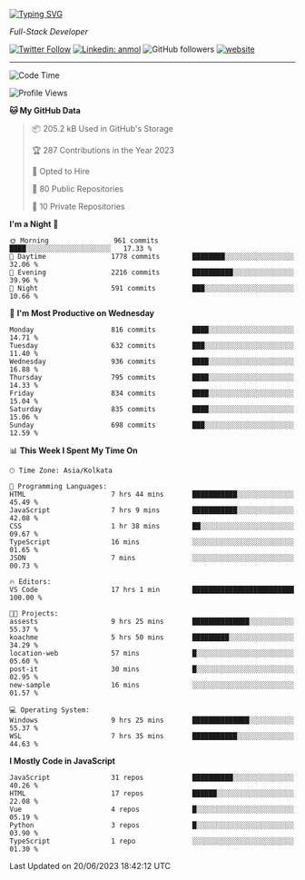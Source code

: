 [![Typing SVG](https://readme-typing-svg.herokuapp.com?lines=HI%2C+I'm+Tonal;I'm+a+Full+Stack+Developer)](https://git.io/typing-svg)

<p><em>Full-Stack Developer</em></p>

[![Twitter Follow](https://img.shields.io/twitter/follow/tonalmathew?style=flat)](https://twitter.com/intent/follow?screen_name=tonalmathew)
[![Linkedin: anmol](https://img.shields.io/badge/tonal-mathew?style=flat-square&logo=Linkedin&logoColor=white&link=https://www.linkedin.com/in/tonal-mathew/)](https://www.linkedin.com/in/tonal-mathew/)
![GitHub followers](https://img.shields.io/github/followers/tonalmathew?label=Follow&style=social)
[![website](https://img.shields.io/badge/Website-46a2f1.svg?&style=flat-square&logo=Google-Chrome&logoColor=white&link=http://tonalmathew.github.io/)](http://tonalmathew.github.io/)

---
<!--START_SECTION:waka-->
![Code Time](http://img.shields.io/badge/Code%20Time-1%2C030%20hrs%2033%20mins-blue)

![Profile Views](http://img.shields.io/badge/Profile%20Views-0-blue)

**🐱 My GitHub Data** 

> 📦 205.2 kB Used in GitHub's Storage 
 > 
> 🏆 287 Contributions in the Year 2023
 > 
> 💼 Opted to Hire
 > 
> 📜 80 Public Repositories 
 > 
> 🔑 10 Private Repositories 
 > 
**I'm a Night 🦉** 

```text
🌞 Morning                961 commits         ████░░░░░░░░░░░░░░░░░░░░░   17.33 % 
🌆 Daytime                1778 commits        ████████░░░░░░░░░░░░░░░░░   32.06 % 
🌃 Evening                2216 commits        ██████████░░░░░░░░░░░░░░░   39.96 % 
🌙 Night                  591 commits         ███░░░░░░░░░░░░░░░░░░░░░░   10.66 % 
```
📅 **I'm Most Productive on Wednesday** 

```text
Monday                   816 commits         ████░░░░░░░░░░░░░░░░░░░░░   14.71 % 
Tuesday                  632 commits         ███░░░░░░░░░░░░░░░░░░░░░░   11.40 % 
Wednesday                936 commits         ████░░░░░░░░░░░░░░░░░░░░░   16.88 % 
Thursday                 795 commits         ████░░░░░░░░░░░░░░░░░░░░░   14.33 % 
Friday                   834 commits         ████░░░░░░░░░░░░░░░░░░░░░   15.04 % 
Saturday                 835 commits         ████░░░░░░░░░░░░░░░░░░░░░   15.06 % 
Sunday                   698 commits         ███░░░░░░░░░░░░░░░░░░░░░░   12.59 % 
```


📊 **This Week I Spent My Time On** 

```text
🕑︎ Time Zone: Asia/Kolkata

💬 Programming Languages: 
HTML                     7 hrs 44 mins       ███████████░░░░░░░░░░░░░░   45.49 % 
JavaScript               7 hrs 9 mins        ███████████░░░░░░░░░░░░░░   42.08 % 
CSS                      1 hr 38 mins        ██░░░░░░░░░░░░░░░░░░░░░░░   09.67 % 
TypeScript               16 mins             ░░░░░░░░░░░░░░░░░░░░░░░░░   01.65 % 
JSON                     7 mins              ░░░░░░░░░░░░░░░░░░░░░░░░░   00.73 % 

🔥 Editors: 
VS Code                  17 hrs 1 min        █████████████████████████   100.00 % 

🐱‍💻 Projects: 
assests                  9 hrs 25 mins       ██████████████░░░░░░░░░░░   55.37 % 
koachme                  5 hrs 50 mins       █████████░░░░░░░░░░░░░░░░   34.29 % 
location-web             57 mins             █░░░░░░░░░░░░░░░░░░░░░░░░   05.60 % 
post-it                  30 mins             █░░░░░░░░░░░░░░░░░░░░░░░░   02.95 % 
new-sample               16 mins             ░░░░░░░░░░░░░░░░░░░░░░░░░   01.57 % 

💻 Operating System: 
Windows                  9 hrs 25 mins       ██████████████░░░░░░░░░░░   55.37 % 
WSL                      7 hrs 35 mins       ███████████░░░░░░░░░░░░░░   44.63 % 
```

**I Mostly Code in JavaScript** 

```text
JavaScript               31 repos            ██████████░░░░░░░░░░░░░░░   40.26 % 
HTML                     17 repos            ██████░░░░░░░░░░░░░░░░░░░   22.08 % 
Vue                      4 repos             █░░░░░░░░░░░░░░░░░░░░░░░░   05.19 % 
Python                   3 repos             █░░░░░░░░░░░░░░░░░░░░░░░░   03.90 % 
TypeScript               1 repo              ░░░░░░░░░░░░░░░░░░░░░░░░░   01.30 % 
```




 Last Updated on 20/06/2023 18:42:12 UTC
<!--END_SECTION:waka-->
